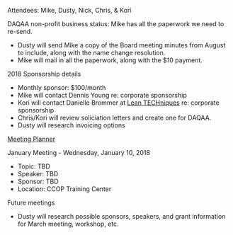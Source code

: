 Attendees: Mike, Dusty, Nick, Chris, & Kori

DAQAA non-profit business status: 
  Mike has all the paperwork we need to re-send.
  - Dusty will send Mike a copy of the Board meeting minutes from August to include, along with the name change resolution.
  - Mike will mail in all the paperwork, along with the $10 payment.

2018 Sponsorship details
  - Monthly sponsor: $100/month
  - Mike will contact Dennis Young re: corporate sponsorship
  - Kori will contact Danielle Brommer at [Lean TECHniques](http://www.leantechniques.co/) re: corporate sponsorship
  - Chris/Kori will review soliciation letters and create one for DAQAA.
  - Dusty will research invoicing options

[Meeting Planner](https://docs.google.com/spreadsheets/d/1qY6O5bR5MWBwRZ-iIOG0dUWdoj8bld_chOMgfkDfrik/edit?usp=sharing)

  January Meeting - Wednesday, January 10, 2018
  - Topic: TBD
  - Speaker: TBD
  - Sponsor: TBD
  - Location: CCOP Training Center
  
  Future meetings
  - Dusty will research possible sponsors, speakers, and grant information for March meeting, workshop, etc.

